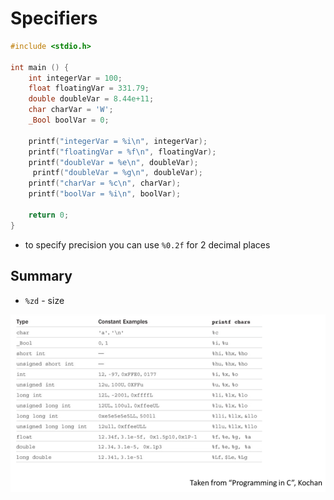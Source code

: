 # Specifiers


```c
#include <stdio.h>

int main () {
    int integerVar = 100;
    float floatingVar = 331.79;
    double doubleVar = 8.44e+11;
    char charVar = 'W';
    _Bool boolVar = 0;

    printf("integerVar = %i\n", integerVar);
    printf("floatingVar = %f\n", floatingVar);
    printf("doubleVar = %e\n", doubleVar);
     printf("doubleVar = %g\n", doubleVar);
    printf("charVar = %c\n", charVar);
    printf("boolVar = %i\n", boolVar);

    return 0;
}

```

- to specify precision you can use `%0.2f` for 2 decimal places

## Summary

-   `%zd` - size

![specifiers-summary](./specifiers.png)